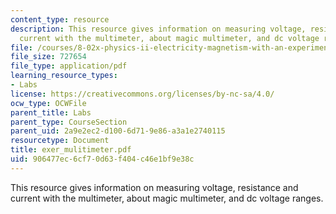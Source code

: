 ```yaml
---
content_type: resource
description: This resource gives information on measuring voltage, resistance and
  current with the multimeter, about magic multimeter, and dc voltage ranges.
file: /courses/8-02x-physics-ii-electricity-magnetism-with-an-experimental-focus-spring-2005/906477ec6cf70d63f404c46e1bf9e38c_exer_mulitimeter.pdf
file_size: 727654
file_type: application/pdf
learning_resource_types:
- Labs
license: https://creativecommons.org/licenses/by-nc-sa/4.0/
ocw_type: OCWFile
parent_title: Labs
parent_type: CourseSection
parent_uid: 2a9e2ec2-d100-6d71-9e86-a3a1e2740115
resourcetype: Document
title: exer_mulitimeter.pdf
uid: 906477ec-6cf7-0d63-f404-c46e1bf9e38c
---
```

This resource gives information on measuring voltage, resistance and current with the multimeter, about magic multimeter, and dc voltage ranges.